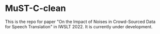 # MuST-C-clean
This is the repo for paper "On the Impact of Noises in Crowd-Sourced Data for Speech Translation" in IWSLT 2022. It is currently under development.
